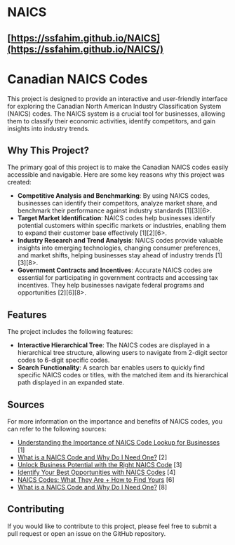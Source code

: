 # NAICS



## [https://ssfahim.github.io/NAICS](https://ssfahim.github.io/NAICS/)





<h1>Canadian NAICS Codes</h1>

<p>This project is designed to provide an interactive and user-friendly interface for exploring the Canadian North American Industry Classification System (NAICS) codes. The NAICS system is a crucial tool for businesses, allowing them to classify their economic activities, identify competitors, and gain insights into industry trends.</p>

<h2>Why This Project?</h2>

<p>The primary goal of this project is to make the Canadian NAICS codes easily accessible and navigable. Here are some key reasons why this project was created:</p>

<ul>
    <li><strong>Competitive Analysis and Benchmarking</strong>: By using NAICS codes, businesses can identify their competitors, analyze market share, and benchmark their performance against industry standards [1][3][6>.</li>
    <li><strong>Target Market Identification</strong>: NAICS codes help businesses identify potential customers within specific markets or industries, enabling them to expand their customer base effectively [1][2][6>.</li>
    <li><strong>Industry Research and Trend Analysis</strong>: NAICS codes provide valuable insights into emerging technologies, changing consumer preferences, and market shifts, helping businesses stay ahead of industry trends [1][3][8>.</li>
    <li><strong>Government Contracts and Incentives</strong>: Accurate NAICS codes are essential for participating in government contracts and accessing tax incentives. They help businesses navigate federal programs and opportunities [2][6][8>.</li>
</ul>

<h2>Features</h2>

<p>The project includes the following features:</p>

<ul>
    <li><strong>Interactive Hierarchical Tree</strong>: The NAICS codes are displayed in a hierarchical tree structure, allowing users to navigate from 2-digit sector codes to 6-digit specific codes.</li>
    <li><strong>Search Functionality</strong>: A search bar enables users to quickly find specific NAICS codes or titles, with the matched item and its hierarchical path displayed in an expanded state.</li>
</ul>

<h2>Sources</h2>

<p>For more information on the importance and benefits of NAICS codes, you can refer to the following sources:</p>

<ul>
    <li><a href="https://www.ask.com/news/understanding-importance-naics-code-lookup-businesses">Understanding the Importance of NAICS Code Lookup for Businesses</a> [1]</li>
    <li><a href="https://www.ibisworld.com/classifications/resources/what-is-a-naics-code-and-why-do-i-need-one/">What is a NAICS Code and Why Do I Need One?</a> [2]</li>
    <li><a href="https://info.winvale.com/blog/unlock-business-potential-with-the-right-naics-code/">Unlock Business Potential with the Right NAICS Code</a> [3]</li>
    <li><a href="https://info.winvale.com/blog/identify-your-best-opportunities-with-naics-codes">Identify Your Best Opportunities with NAICS Codes</a> [4]</li>
    <li><a href="https://bizee.com/blog/naics-codes-small-business">NAICS Codes: What They Are + How to Find Yours</a> [6]</li>
    <li><a href="https://www.naics.com/what-is-a-naics-code/">What is a NAICS Code and Why Do I Need One?</a> [8]</li>
</ul>

<h2>Contributing</h2>

<p>If you would like to contribute to this project, please feel free to submit a pull request or open an issue on the GitHub repository.</p>
